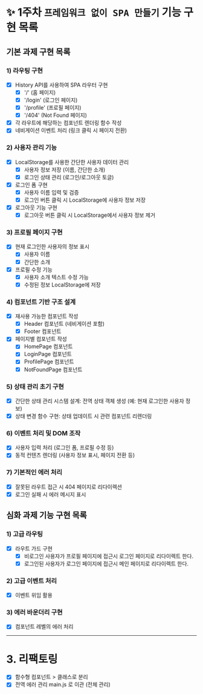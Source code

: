 # ✨ 1주차 `프레임워크 없이 SPA 만들기` 기능 구현 목록

## 기본 과제 구현 목록

### 1) 라우팅 구현 

- [x] History API를 사용하여 SPA 라우터 구현
  - [x] '/' (홈 페이지)
  - [x] '/login' (로그인 페이지)
  - [x] '/profile' (프로필 페이지)
  - [x] '/404' (Not Found 페이지)
- [x] 각 라우트에 해당하는 컴포넌트 렌더링 함수 작성
- [x] 네비게이션 이벤트 처리 (링크 클릭 시 페이지 전환)

### 2) 사용자 관리 기능

- [x] LocalStorage를 사용한 간단한 사용자 데이터 관리
    - [x] 사용자 정보 저장 (이름, 간단한 소개)
    - [x] 로그인 상태 관리 (로그인/로그아웃 토글)
- [x] 로그인 폼 구현
    - [x] 사용자 이름 입력 및 검증
    - [x] 로그인 버튼 클릭 시 LocalStorage에 사용자 정보 저장
- [x] 로그아웃 기능 구현
    - [x] 로그아웃 버튼 클릭 시 LocalStorage에서 사용자 정보 제거

### 3) 프로필 페이지 구현

- [x] 현재 로그인한 사용자의 정보 표시
    - [x] 사용자 이름
    - [x] 간단한 소개
- [x] 프로필 수정 기능
    - [x] 사용자 소개 텍스트 수정 가능
    - [x] 수정된 정보 LocalStorage에 저장

### 4) 컴포넌트 기반 구조 설계

- [x] 재사용 가능한 컴포넌트 작성
    - [x] Header 컴포넌트 (네비게이션 포함)
    - [x] Footer 컴포넌트
- [x] 페이지별 컴포넌트 작성
    - [x] HomePage 컴포넌트
    - [x] LoginPage 컴포넌트
    - [x] ProfilePage 컴포넌트
    - [x] NotFoundPage 컴포넌트

### 5) 상태 관리 초기 구현

- [x] 간단한 상태 관리 시스템 설계: 전역 상태 객체 생성 (예: 현재 로그인한 사용자 정보)
- [x] 상태 변경 함수 구현: 상태 업데이트 시 관련 컴포넌트 리렌더링

### 6) 이벤트 처리 및 DOM 조작

- [x] 사용자 입력 처리 (로그인 폼, 프로필 수정 등)
- [x] 동적 컨텐츠 렌더링 (사용자 정보 표시, 페이지 전환 등)

### 7) 기본적인 에러 처리

- [x] 잘못된 라우트 접근 시 404 페이지로 리다이렉션
- [x] 로그인 실패 시 에러 메시지 표시

## 심화 과제 기능 구현 목록

### 1) 고급 라우팅

- [x] 라우트 가드 구현
  - [x] 비로그인 사용자가 프로필 페이지에 접근시 로그인 페이지로 리다이렉트 한다.
  - [x] 로그인된 사용자가 로그인 페이지에 접근시 메인 페이지로 리다이렉트 한다.

### 2) 고급 이벤트 처리

- [x] 이벤트 위임 활용

### 3) 에러 바운더리 구현

- [x] 컴포넌트 레벨의 에러 처리

-------

# 3. 리팩토링 

- [x] 함수형 컴포넌트 > 클래스로 분리
- [x] 전역 에러 관리 main.js 로 이관 (전체 관리)